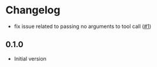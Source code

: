 # Changelog

- fix issue related to passing no arguments to tool call ([#1](https://github.com/seaofvoices/rust-mcp-utils/pull/1))

## 0.1.0

- Initial version

